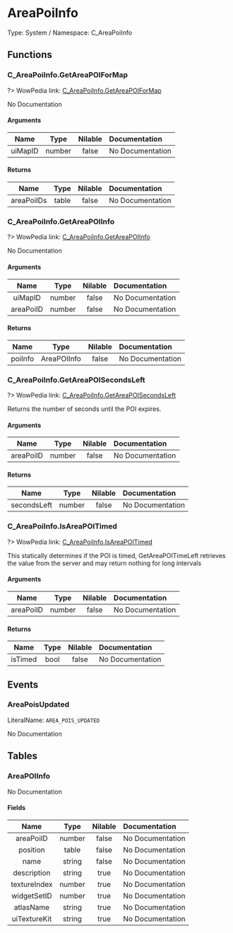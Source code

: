 # AreaPoiInfo

Type: System / Namespace: C_AreaPoiInfo

## Functions

### C_AreaPoiInfo.GetAreaPOIForMap
?> WowPedia link: [C_AreaPoiInfo.GetAreaPOIForMap](https://wow.gamepedia.com/API_C_AreaPoiInfo.GetAreaPOIForMap)

No Documentation

#### Arguments
|Name|Type|Nilable|Documentation|
|:---:|:---:|:---:|:---|
|uiMapID|number|false|No Documentation|
#### Returns
|Name|Type|Nilable|Documentation|
|:---:|:---:|:---:|:---|
|areaPoiIDs|table|false|No Documentation|
### C_AreaPoiInfo.GetAreaPOIInfo
?> WowPedia link: [C_AreaPoiInfo.GetAreaPOIInfo](https://wow.gamepedia.com/API_C_AreaPoiInfo.GetAreaPOIInfo)

No Documentation

#### Arguments
|Name|Type|Nilable|Documentation|
|:---:|:---:|:---:|:---|
|uiMapID|number|false|No Documentation|
|areaPoiID|number|false|No Documentation|
#### Returns
|Name|Type|Nilable|Documentation|
|:---:|:---:|:---:|:---|
|poiInfo|AreaPOIInfo|false|No Documentation|
### C_AreaPoiInfo.GetAreaPOISecondsLeft
?> WowPedia link: [C_AreaPoiInfo.GetAreaPOISecondsLeft](https://wow.gamepedia.com/API_C_AreaPoiInfo.GetAreaPOISecondsLeft)

Returns the number of seconds until the POI expires.
#### Arguments
|Name|Type|Nilable|Documentation|
|:---:|:---:|:---:|:---|
|areaPoiID|number|false|No Documentation|
#### Returns
|Name|Type|Nilable|Documentation|
|:---:|:---:|:---:|:---|
|secondsLeft|number|false|No Documentation|
### C_AreaPoiInfo.IsAreaPOITimed
?> WowPedia link: [C_AreaPoiInfo.IsAreaPOITimed](https://wow.gamepedia.com/API_C_AreaPoiInfo.IsAreaPOITimed)

This statically determines if the POI is timed, GetAreaPOITimeLeft retrieves the value from the server and may return nothing for long intervals
#### Arguments
|Name|Type|Nilable|Documentation|
|:---:|:---:|:---:|:---|
|areaPoiID|number|false|No Documentation|
#### Returns
|Name|Type|Nilable|Documentation|
|:---:|:---:|:---:|:---|
|isTimed|bool|false|No Documentation|
## Events

### AreaPoisUpdated
LiteralName: `AREA_POIS_UPDATED`

No Documentation

## Tables

### AreaPOIInfo

No Documentation

#### Fields
|Name|Type|Nilable|Documentation|
|:---:|:---:|:---:|:---|
|areaPoiID|number|false|No Documentation|
|position|table|false|No Documentation|
|name|string|false|No Documentation|
|description|string|true|No Documentation|
|textureIndex|number|true|No Documentation|
|widgetSetID|number|true|No Documentation|
|atlasName|string|true|No Documentation|
|uiTextureKit|string|true|No Documentation|